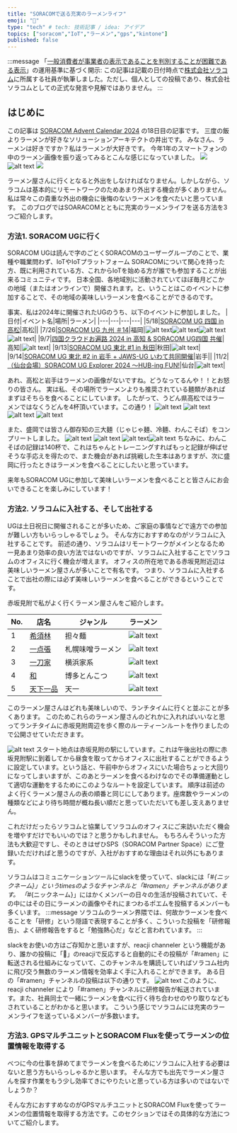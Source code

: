 ```yaml
---
title: "SORACOMで送る充実のラーメンライフ"
emoji: "🍜"
type: "tech" # tech: 技術記事 / idea: アイデア
topics: ["soracom","IoT","ラーメン","gps","kintone"]
published: false
---
```

:::message
「[一般消費者が事業者の表示であることを判別することが困難である表示](https://www.caa.go.jp/policies/policy/representation/fair_labeling/guideline/assets/representation_cms216_230328_03.pdf)」の運用基準に基づく開示: この記事は記載の日付時点で[株式会社ソラコム](https://soracom.jp/)に所属する社員が執筆しました。ただし、個人としての投稿であり、株式会社ソラコムとしての正式な発言や見解ではありません。
:::


## はじめに
この記事は [SORACOM Advent Calendar 2024](https://qiita.com/advent-calendar/2024/soracom) の18日目の記事です。
三度の飯よりラーメンが好きなソリューションアーキテクトの井出です。
みなさん、ラーメンは好きですか？私はラーメンが大好きです。
今年1年のスマートフォンの中のラーメン画像を振り返ってみるとこんな感じになっていました。
![](https://storage.googleapis.com/zenn-user-upload/48522bdda83a-20241215.png)
![alt text](/images/ramenlife/image-1.png)
![](https://storage.googleapis.com/zenn-user-upload/dd11e1c29957-20241215.png)

ラーメン屋さんに行くとなると外出をしなければなりません。しかしながら、ソラコムは基本的にリモートワークのためあまり外出する機会が多くありません。
私は常々この貴重な外出の機会に後悔のないラーメンを食べたいと思っています。
このブログではSOARACOMとともに充実のラーメンライフを送る方法を3つご紹介します。

### 方法1. SORACOM UGに行く
SORACOM UGは読んで字のごとくSORACOMのユーザーグループのことで、業種や職業問わず、IoTやIoTプラットフォーム SORACOMについて関心を持った方、既に利用されている方、これからIoTを始める方が誰でも参加することが出来るコミュニティです。
日本全国、各地域別に活動されていてほぼ毎月どこかの地域（またはオンラインで）開催されます。と、いうことはこのイベントに参加することで、その地域の美味しいラーメンを食べることができるのです。

事実、私は2024年に開催されたUGのうち、以下のイベントに参加しました。
|日付|イベント名|場所|ラーメン|
|---|---|---|---|
|5/18|[SORACOM UG 四国 in 高松](https://soracomug-tokyo.connpass.com/event/316529/)|高松||
|7/26|[SORACOM UG 九州 ＃14](https://soracomug-tokyo.connpass.com/event/323443/)|福岡|![alt text](/images/ramenlife/image-4.png)![alt text](/images/ramenlife/image-5.png)![alt text](/images/ramenlife/image-6.png)![alt text](/images/ramenlife/image-7.png)|
|9/7|[四国クラウドお遍路 2024 in 高知 & SORACOM UG四国 共催](https://soracomug-tokyo.connpass.com/event/324645/)|高知|![alt text](/images/ramenlife/image-8.png)|
|9/13|[SORACOM UG 東北 #1 in 秋田](https://soracomug-tokyo.connpass.com/event/326028/)|秋田|![alt text](/images/ramenlife/image-9.png)|
|9/14|[SORACOM UG 東北 #2 in 岩手 + JAWS-UG いわて共同開催](https://soracomug-tokyo.connpass.com/event/326049/)|岩手||
|11/2|[（仙台会場）SORACOM UG Explorer 2024 〜HUB-ing FUN!](https://soracomug-tokyo.connpass.com/event/331550/)|仙台|![alt text](/images/ramenlife/image-10.png)|

あれ、高松と岩手はラーメンの画像がないですね。どうなってるんや！！とお怒りの皆さん。
実は私、その場所でラーメンよりも推奨されている麺類があればまずはそちらを食べることにしています。
したがって、うどん県高松ではラーメンではなくうどんを4杯頂いています。この通り！
![alt text](/images/ramenlife/image-11.png)
![alt text](/images/ramenlife/image-19.png)![alt text](/images/ramenlife/image-13.png)
![alt text](/images/ramenlife/image-14.png)

また、盛岡では皆さん御存知の三大麺（じゃじゃ麺、冷麺、わんこそば）をコンプリートしました。
![alt text](/images/ramenlife/image-15.png)
![alt text](/images/ramenlife/image-16.png)
![alt text](/images/ramenlife/image-17.png)![alt text](/images/ramenlife/image-18.png)
ちなみに、わんこそばの記録は140杯で、これはちゃんとトレーニングすればもっと記録が伸ばせそうな手応えを得たので、また機会があれば挑戦した生本はありますが、次に盛岡に行ったときはラーメンを食べることにしたいと思っています。

来年もSORACOM UGに参加して美味しいラーメンを食べることと皆さんにお会いできることを楽しみにしています！


### 方法2. ソラコムに入社する、そして出社する
UGは土日祝日に開催されることが多いため、ご家庭の事情などで遠方での参加が難しい方もいらっしゃるでしょう。
そんな方におすすめなのがソラコムに入社することです。
前述の通り、ソラコムはリモートワークがメインとなるため一見あまり効率の良い方法ではないのですが、ソラコムに入社することでソラコムのオフィスに行く機会が増えます。
オフィスの所在地である赤坂見附近辺は美味しいラーメン屋さんが多いことで有名です。
つまり、ソラコムに入社することで出社の際には必ず美味しいラーメンを食べることができるということです。

赤坂見附で私がよく行くラーメン屋さんをご紹介します。

|No.|店名|ジャンル|ラーメン|
|---|---|---|---|
|1|[希須林](https://tabelog.com/tokyo/A1308/A130801/13020232/)|担々麺|![alt text](/images/ramenlife/image-20.png)|
|2|[一点張](https://tabelog.com/tokyo/A1308/A130801/13002781/)|札幌味噌ラーメン|![alt text](/images/ramenlife/image-21.png)|
|3|[一刀家](https://tabelog.com/tokyo/A1308/A130801/13159359/)|横浜家系|![alt text](/images/ramenlife/image-22.png)|
|4|[和](https://tabelog.com/tokyo/A1308/A130801/13165421/)|博多とんこつ|![alt text](/images/ramenlife/image-23.png)|
|5|[天下一品](https://tabelog.com/tokyo/A1308/A130801/13195122/)|天一|![alt text](/images/ramenlife/image-24.png)|

このラーメン屋さんはどれも美味しいので、ランチタイムに行くと並ぶことが多くあります。
このためこれらのラーメン屋さんのどれかに入れればいいなと思ってランチタイムに赤坂見附周辺を歩く際のルーティーンルートを作りましたので公開させていただきます。

![alt text](/images/ramenlife/image-25.png)
スタート地点は赤坂見附の駅にしています。これは午後出社の際に赤坂見附駅に到着してから昼食を取ってからオフィスに出社することができるように設定しています。という話と、午前中からオフィスにいた場合ちょっと大回りになってしまいますが、このあとラーメンを食べるわけなのでその準備運動として適切な運動をするためにこのようなルートを設定しています。
順序は前述のよく行くラーメン屋さんの表の順番と同じにしてあります。座席数やラーメンの種類などにより待ち時間が概ね長い順だと思っていただいても差し支えありません。

これだけだったらソラコムと協業してソラコムのオフィスにご来訪いただく機会を増やすだけでもいいのでは？と思うかもしれません。
もちろんそういった方法も大歓迎ですし、そのときはぜひSPS（SORACOM Partner Space）にご登録いただければと思うのですが、入社がおすすめな理由はそれ以外にもあります。

ソラコムはコミュニケーションツールにslackを使っていて、slackには「#_{ニックネーム}」というtimesのようなチャンネルと「#ramen」チャンネルがあります。
「#_{ニックネーム}」にはかくメンバーの日々の生活が投稿されていて、その中にはその日にラーメンの画像やそれにまつわるポエムを投稿するメンバーも多くいます。
:::message
ソラコムのラーメン界隈では、何故かラーメンを食べることを「研修」という隠語で表現することが多く、こういった投稿を「研修報告」、よく研修報告をすると「勉強熱心だ」などと言われています。
:::

slackをお使いの方はご存知かと思いますが、reacji channeler という機能があり、誰かの投稿に「🍜」のreacjiで反応すると自動的にその投稿が「#ramen」に転送される仕組みになっていて、このチャンネルを購読していればソラコム社内に飛び交う無数のラーメン情報を効率よく手に入れることができます。
ある日の「#ramen」チャンネルの投稿は以下の通りです。
![alt text](/images/ramenlife/image-27.png)
このように、reacji channeler により「#ramen」チャンネルに研修報告が転送されています。また、社員同士で一緒にラーメンを食べに行く待ち合わせのやり取りなどもされていることがわかると思います。
こういう感じでソラコムには充実のラーメンライフを送っているメンバーが多数います。

### 方法3. GPSマルチユニットとSORACOM Fluxを使ってラーメンの位置情報を取得する
べつに今の仕事を辞めてまでラーメンを食べるためにソラコムに入社する必要はないと思う方もいらっしゃるかと思います。
そんな方でも出先でラーメン屋さんを探す作業をもう少し効率てきにやりたいと思っている方は多いのではないでしょうか？

そんな方におすすめなのがGPSマルチユニットとSORACOM Fluxを使ってラーメンの位置情報を取得する方法です。このセクションではその具体的な方法についてご紹介します。

